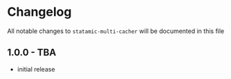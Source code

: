 # Changelog

All notable changes to `statamic-multi-cacher` will be documented in this file

## 1.0.0 - TBA

- initial release
